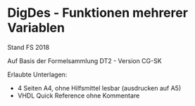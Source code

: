 # DigDes - Funktionen mehrerer Variablen

Stand FS 2018

Auf Basis der Formelsammlung DT2 - Version CG-SK

Erlaubte Unterlagen:
- 4 Seiten A4, ohne Hilfsmittel lesbar (ausdrucken auf A5)
- VHDL Quick Reference ohne Kommentare